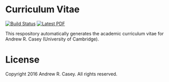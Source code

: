 Curriculum Vitae
================

[![Build Status](https://travis-ci.org/andycasey/cv.svg?branch=master)](https://travis-ci.org/andycasey/cv) [![Latest PDF](https://img.shields.io/badge/PDF-latest-orange.svg)](https://github.com/andycasey/cv/raw/master-pdf/andrew-casey-cv.pdf) 

This respository automatically generates the academic curriculum vitae for Andrew R. Casey (University of Cambridge).

License
======= 
Copyright 2016 Andrew R. Casey. All rights reserved.

